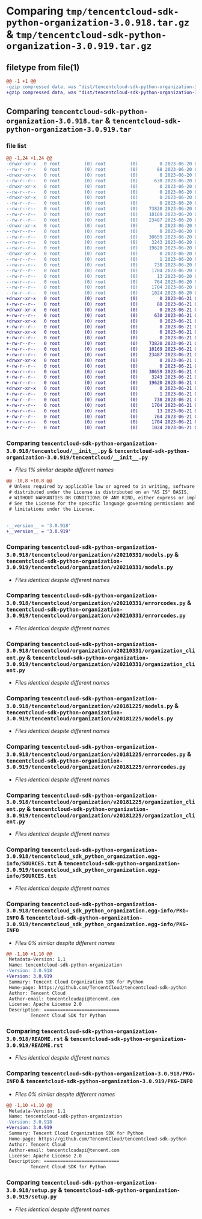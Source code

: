 # Comparing `tmp/tencentcloud-sdk-python-organization-3.0.918.tar.gz` & `tmp/tencentcloud-sdk-python-organization-3.0.919.tar.gz`

## filetype from file(1)

```diff
@@ -1 +1 @@
-gzip compressed data, was "dist/tencentcloud-sdk-python-organization-3.0.918.tar", last modified: Tue Jun 20 02:45:36 2023, max compression
+gzip compressed data, was "dist/tencentcloud-sdk-python-organization-3.0.919.tar", last modified: Wed Jun 21 00:33:21 2023, max compression
```

## Comparing `tencentcloud-sdk-python-organization-3.0.918.tar` & `tencentcloud-sdk-python-organization-3.0.919.tar`

### file list

```diff
@@ -1,24 +1,24 @@
-drwxr-xr-x   0 root         (0) root         (0)        0 2023-06-20 02:45:36.000000 tencentcloud-sdk-python-organization-3.0.918/
--rw-r--r--   0 root         (0) root         (0)       88 2023-06-20 02:45:36.000000 tencentcloud-sdk-python-organization-3.0.918/setup.cfg
-drwxr-xr-x   0 root         (0) root         (0)        0 2023-06-20 02:45:36.000000 tencentcloud-sdk-python-organization-3.0.918/tencentcloud/
--rw-r--r--   0 root         (0) root         (0)      630 2023-06-20 02:45:36.000000 tencentcloud-sdk-python-organization-3.0.918/tencentcloud/__init__.py
-drwxr-xr-x   0 root         (0) root         (0)        0 2023-06-20 02:45:36.000000 tencentcloud-sdk-python-organization-3.0.918/tencentcloud/organization/
--rw-r--r--   0 root         (0) root         (0)        0 2023-06-20 02:45:36.000000 tencentcloud-sdk-python-organization-3.0.918/tencentcloud/organization/__init__.py
-drwxr-xr-x   0 root         (0) root         (0)        0 2023-06-20 02:45:36.000000 tencentcloud-sdk-python-organization-3.0.918/tencentcloud/organization/v20210331/
--rw-r--r--   0 root         (0) root         (0)        0 2023-06-20 02:45:36.000000 tencentcloud-sdk-python-organization-3.0.918/tencentcloud/organization/v20210331/__init__.py
--rw-r--r--   0 root         (0) root         (0)    73820 2023-06-20 02:45:36.000000 tencentcloud-sdk-python-organization-3.0.918/tencentcloud/organization/v20210331/models.py
--rw-r--r--   0 root         (0) root         (0)    10169 2023-06-20 02:45:36.000000 tencentcloud-sdk-python-organization-3.0.918/tencentcloud/organization/v20210331/errorcodes.py
--rw-r--r--   0 root         (0) root         (0)    23487 2023-06-20 02:45:36.000000 tencentcloud-sdk-python-organization-3.0.918/tencentcloud/organization/v20210331/organization_client.py
-drwxr-xr-x   0 root         (0) root         (0)        0 2023-06-20 02:45:36.000000 tencentcloud-sdk-python-organization-3.0.918/tencentcloud/organization/v20181225/
--rw-r--r--   0 root         (0) root         (0)        0 2023-06-20 02:45:36.000000 tencentcloud-sdk-python-organization-3.0.918/tencentcloud/organization/v20181225/__init__.py
--rw-r--r--   0 root         (0) root         (0)    30659 2023-06-20 02:45:36.000000 tencentcloud-sdk-python-organization-3.0.918/tencentcloud/organization/v20181225/models.py
--rw-r--r--   0 root         (0) root         (0)     3243 2023-06-20 02:45:36.000000 tencentcloud-sdk-python-organization-3.0.918/tencentcloud/organization/v20181225/errorcodes.py
--rw-r--r--   0 root         (0) root         (0)    19620 2023-06-20 02:45:36.000000 tencentcloud-sdk-python-organization-3.0.918/tencentcloud/organization/v20181225/organization_client.py
-drwxr-xr-x   0 root         (0) root         (0)        0 2023-06-20 02:45:36.000000 tencentcloud-sdk-python-organization-3.0.918/tencentcloud_sdk_python_organization.egg-info/
--rw-r--r--   0 root         (0) root         (0)        1 2023-06-20 02:45:36.000000 tencentcloud-sdk-python-organization-3.0.918/tencentcloud_sdk_python_organization.egg-info/dependency_links.txt
--rw-r--r--   0 root         (0) root         (0)      738 2023-06-20 02:45:36.000000 tencentcloud-sdk-python-organization-3.0.918/tencentcloud_sdk_python_organization.egg-info/SOURCES.txt
--rw-r--r--   0 root         (0) root         (0)     1704 2023-06-20 02:45:36.000000 tencentcloud-sdk-python-organization-3.0.918/tencentcloud_sdk_python_organization.egg-info/PKG-INFO
--rw-r--r--   0 root         (0) root         (0)       13 2023-06-20 02:45:36.000000 tencentcloud-sdk-python-organization-3.0.918/tencentcloud_sdk_python_organization.egg-info/top_level.txt
--rw-r--r--   0 root         (0) root         (0)      764 2023-06-20 02:45:36.000000 tencentcloud-sdk-python-organization-3.0.918/README.rst
--rw-r--r--   0 root         (0) root         (0)     1704 2023-06-20 02:45:36.000000 tencentcloud-sdk-python-organization-3.0.918/PKG-INFO
--rw-r--r--   0 root         (0) root         (0)     1024 2023-06-20 02:45:36.000000 tencentcloud-sdk-python-organization-3.0.918/setup.py
+drwxr-xr-x   0 root         (0) root         (0)        0 2023-06-21 00:33:21.000000 tencentcloud-sdk-python-organization-3.0.919/
+-rw-r--r--   0 root         (0) root         (0)       88 2023-06-21 00:33:21.000000 tencentcloud-sdk-python-organization-3.0.919/setup.cfg
+drwxr-xr-x   0 root         (0) root         (0)        0 2023-06-21 00:33:21.000000 tencentcloud-sdk-python-organization-3.0.919/tencentcloud/
+-rw-r--r--   0 root         (0) root         (0)      630 2023-06-21 00:33:21.000000 tencentcloud-sdk-python-organization-3.0.919/tencentcloud/__init__.py
+drwxr-xr-x   0 root         (0) root         (0)        0 2023-06-21 00:33:21.000000 tencentcloud-sdk-python-organization-3.0.919/tencentcloud/organization/
+-rw-r--r--   0 root         (0) root         (0)        0 2023-06-21 00:33:21.000000 tencentcloud-sdk-python-organization-3.0.919/tencentcloud/organization/__init__.py
+drwxr-xr-x   0 root         (0) root         (0)        0 2023-06-21 00:33:21.000000 tencentcloud-sdk-python-organization-3.0.919/tencentcloud/organization/v20210331/
+-rw-r--r--   0 root         (0) root         (0)        0 2023-06-21 00:33:21.000000 tencentcloud-sdk-python-organization-3.0.919/tencentcloud/organization/v20210331/__init__.py
+-rw-r--r--   0 root         (0) root         (0)    73820 2023-06-21 00:33:21.000000 tencentcloud-sdk-python-organization-3.0.919/tencentcloud/organization/v20210331/models.py
+-rw-r--r--   0 root         (0) root         (0)    10169 2023-06-21 00:33:21.000000 tencentcloud-sdk-python-organization-3.0.919/tencentcloud/organization/v20210331/errorcodes.py
+-rw-r--r--   0 root         (0) root         (0)    23487 2023-06-21 00:33:21.000000 tencentcloud-sdk-python-organization-3.0.919/tencentcloud/organization/v20210331/organization_client.py
+drwxr-xr-x   0 root         (0) root         (0)        0 2023-06-21 00:33:21.000000 tencentcloud-sdk-python-organization-3.0.919/tencentcloud/organization/v20181225/
+-rw-r--r--   0 root         (0) root         (0)        0 2023-06-21 00:33:21.000000 tencentcloud-sdk-python-organization-3.0.919/tencentcloud/organization/v20181225/__init__.py
+-rw-r--r--   0 root         (0) root         (0)    30659 2023-06-21 00:33:21.000000 tencentcloud-sdk-python-organization-3.0.919/tencentcloud/organization/v20181225/models.py
+-rw-r--r--   0 root         (0) root         (0)     3243 2023-06-21 00:33:21.000000 tencentcloud-sdk-python-organization-3.0.919/tencentcloud/organization/v20181225/errorcodes.py
+-rw-r--r--   0 root         (0) root         (0)    19620 2023-06-21 00:33:21.000000 tencentcloud-sdk-python-organization-3.0.919/tencentcloud/organization/v20181225/organization_client.py
+drwxr-xr-x   0 root         (0) root         (0)        0 2023-06-21 00:33:21.000000 tencentcloud-sdk-python-organization-3.0.919/tencentcloud_sdk_python_organization.egg-info/
+-rw-r--r--   0 root         (0) root         (0)        1 2023-06-21 00:33:21.000000 tencentcloud-sdk-python-organization-3.0.919/tencentcloud_sdk_python_organization.egg-info/dependency_links.txt
+-rw-r--r--   0 root         (0) root         (0)      738 2023-06-21 00:33:21.000000 tencentcloud-sdk-python-organization-3.0.919/tencentcloud_sdk_python_organization.egg-info/SOURCES.txt
+-rw-r--r--   0 root         (0) root         (0)     1704 2023-06-21 00:33:21.000000 tencentcloud-sdk-python-organization-3.0.919/tencentcloud_sdk_python_organization.egg-info/PKG-INFO
+-rw-r--r--   0 root         (0) root         (0)       13 2023-06-21 00:33:21.000000 tencentcloud-sdk-python-organization-3.0.919/tencentcloud_sdk_python_organization.egg-info/top_level.txt
+-rw-r--r--   0 root         (0) root         (0)      764 2023-06-21 00:33:21.000000 tencentcloud-sdk-python-organization-3.0.919/README.rst
+-rw-r--r--   0 root         (0) root         (0)     1704 2023-06-21 00:33:21.000000 tencentcloud-sdk-python-organization-3.0.919/PKG-INFO
+-rw-r--r--   0 root         (0) root         (0)     1024 2023-06-21 00:33:21.000000 tencentcloud-sdk-python-organization-3.0.919/setup.py
```

### Comparing `tencentcloud-sdk-python-organization-3.0.918/tencentcloud/__init__.py` & `tencentcloud-sdk-python-organization-3.0.919/tencentcloud/__init__.py`

 * *Files 1% similar despite different names*

```diff
@@ -10,8 +10,8 @@
 # Unless required by applicable law or agreed to in writing, software
 # distributed under the License is distributed on an "AS IS" BASIS,
 # WITHOUT WARRANTIES OR CONDITIONS OF ANY KIND, either express or implied.
 # See the License for the specific language governing permissions and
 # limitations under the License.
 
 
-__version__ = '3.0.918'
+__version__ = '3.0.919'
```

### Comparing `tencentcloud-sdk-python-organization-3.0.918/tencentcloud/organization/v20210331/models.py` & `tencentcloud-sdk-python-organization-3.0.919/tencentcloud/organization/v20210331/models.py`

 * *Files identical despite different names*

### Comparing `tencentcloud-sdk-python-organization-3.0.918/tencentcloud/organization/v20210331/errorcodes.py` & `tencentcloud-sdk-python-organization-3.0.919/tencentcloud/organization/v20210331/errorcodes.py`

 * *Files identical despite different names*

### Comparing `tencentcloud-sdk-python-organization-3.0.918/tencentcloud/organization/v20210331/organization_client.py` & `tencentcloud-sdk-python-organization-3.0.919/tencentcloud/organization/v20210331/organization_client.py`

 * *Files identical despite different names*

### Comparing `tencentcloud-sdk-python-organization-3.0.918/tencentcloud/organization/v20181225/models.py` & `tencentcloud-sdk-python-organization-3.0.919/tencentcloud/organization/v20181225/models.py`

 * *Files identical despite different names*

### Comparing `tencentcloud-sdk-python-organization-3.0.918/tencentcloud/organization/v20181225/errorcodes.py` & `tencentcloud-sdk-python-organization-3.0.919/tencentcloud/organization/v20181225/errorcodes.py`

 * *Files identical despite different names*

### Comparing `tencentcloud-sdk-python-organization-3.0.918/tencentcloud/organization/v20181225/organization_client.py` & `tencentcloud-sdk-python-organization-3.0.919/tencentcloud/organization/v20181225/organization_client.py`

 * *Files identical despite different names*

### Comparing `tencentcloud-sdk-python-organization-3.0.918/tencentcloud_sdk_python_organization.egg-info/SOURCES.txt` & `tencentcloud-sdk-python-organization-3.0.919/tencentcloud_sdk_python_organization.egg-info/SOURCES.txt`

 * *Files identical despite different names*

### Comparing `tencentcloud-sdk-python-organization-3.0.918/tencentcloud_sdk_python_organization.egg-info/PKG-INFO` & `tencentcloud-sdk-python-organization-3.0.919/tencentcloud_sdk_python_organization.egg-info/PKG-INFO`

 * *Files 0% similar despite different names*

```diff
@@ -1,10 +1,10 @@
 Metadata-Version: 1.1
 Name: tencentcloud-sdk-python-organization
-Version: 3.0.918
+Version: 3.0.919
 Summary: Tencent Cloud Organization SDK for Python
 Home-page: https://github.com/TencentCloud/tencentcloud-sdk-python
 Author: Tencent Cloud
 Author-email: tencentcloudapi@tencent.com
 License: Apache License 2.0
 Description: ============================
         Tencent Cloud SDK for Python
```

### Comparing `tencentcloud-sdk-python-organization-3.0.918/README.rst` & `tencentcloud-sdk-python-organization-3.0.919/README.rst`

 * *Files identical despite different names*

### Comparing `tencentcloud-sdk-python-organization-3.0.918/PKG-INFO` & `tencentcloud-sdk-python-organization-3.0.919/PKG-INFO`

 * *Files 0% similar despite different names*

```diff
@@ -1,10 +1,10 @@
 Metadata-Version: 1.1
 Name: tencentcloud-sdk-python-organization
-Version: 3.0.918
+Version: 3.0.919
 Summary: Tencent Cloud Organization SDK for Python
 Home-page: https://github.com/TencentCloud/tencentcloud-sdk-python
 Author: Tencent Cloud
 Author-email: tencentcloudapi@tencent.com
 License: Apache License 2.0
 Description: ============================
         Tencent Cloud SDK for Python
```

### Comparing `tencentcloud-sdk-python-organization-3.0.918/setup.py` & `tencentcloud-sdk-python-organization-3.0.919/setup.py`

 * *Files identical despite different names*

